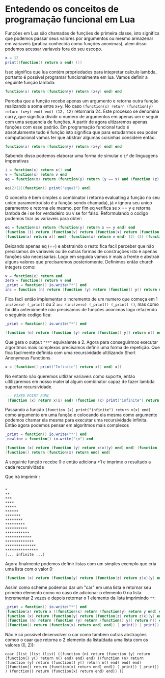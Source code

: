 # Entedendo os conceitos de programação funcional em Lua

Funções em Lua são chamadas de funções de primeira classe, isto significa que podemos passar seus valores por argumentos ou mesmo armazenar em variaveis (pratica conhecida como funções anonimas), alem disso podemos acessar variaveis fora do seu escopo.

```lua
x = 12
print((function() return x end) ())
```

Isso significa que lua contém propriedades para intepretar calculo lambda, portanto é possivel programar funcionalmente em lua.
Vamos definir a seguinte função lambda:

```lua
function(x) return (function(y) return (x+y) end) end
```

Perceba que a função recebe apenas um argumento e retorna outra função realizando a soma entre x+y. No caso ```(function(x) return (function(y) return (x+y) end) end) (12, 12)``` retornaria 24. Este processo se denomina curry, que significa dividir o numero de argumentos em apenas um e seguir com uma sequencia de funções. A partir de agora ultizaremos apenas funções com esse padrão. Em programação funcional tudo é absotulamente tudo é função isto significa que para estudarmos seu poder computacional vamos ter que abstrair algumas coisinhas considere então:

```lua
function(x) return (function(y) return (x+y) end) end
```

Sabendo disso podemos elaborar uma forma de simular o `if` de linguagens imperativas

```lua
i = function(x) return x() end
v = function(x) return v end
eq = function(x) return (function(y) return (y == x) and (function (z) return i(z) end) or (function (z) return v(z) end) end) end 

eq(2)(2)(function() print("equal") end)
```
O conceito é bem simples o combinator i retorna evaluating a função no seu unico paramentro(isto é a função sendo chamada), já v ignora seu unico paramentro e retorna ele mesmo, por fim eq verifica se x == y e retorna lambda de i se for verdadeiro ou v se for falso. Reformulando o codigo podemos tirar as variaveis para obter:

```lua
eq = function(x) return (function(y) return x == y end) end
(function (i) return (function(v) return (function(x) return (function(y) return eq(x, y) and (function (z) return i(z) end) or (function (z) return v(z) end) end) end) end) end) 
(function(x) return x() end) (function(x) return v end) (2) (2) (function() print("equal") end)
```

Deixando apenas eq (==) e abstraindo o resto fica facil perceber que não precisamos de variaveis ou de outras formas de construções isto é apenas funçôes são necessarias. Logo em seguida vamos ir mais a frente e abstrair alguns valores que precisaremos posteriomente. Definimos então church integers como:

```lua
v = function(x) return end
zero = function() return v end
_print = function() io.write("*") end
inc = function (n) return (function (y) return (function() y() return n() end) end) end
```

Fica facil então implementar o incremento de um numero que começa em 1 ```inc(zero) (_print)``` ou 2 ```inc (inc(zero) (_print)) (_print) ()```, mas como foi dito anteroimente não precisamos de funções anonimas logo refazendo o seguinte codigo fica:

```lua
_print = function() io.write("*") end

(function (n) return (function (y) return (function() y() return n() end) end) end) ((function (n) return (function (y) return (function() y() return n() end) end) end)((function() return (function(x) return end) end)) (_print)) (_print) ()
```
Que gera o output ```"**"``` equivalente a 2. Agora para conseguirmos executar algoritmos mais complexos precisamos definir uma forma de repetição. Que fica facilmente definida com uma recursividade ultilizando Short Anonymous Functions.

```lua
x = (function() print("Infinite") return x() end) x()
```

No entanto não queremos ultlizar variaveis como suporte, então ultilizaremos em nosso material algum combinator capaz de fazer lambda suportar recursividade.

```lua
--- FIXED POINT FUNC
 (function (x) return x(x) end) (function (x) print("infinite") return x(x) end)
 ```

Passando a função ```(function (x) print("infinite") return x(x) end)``` como argumento em uma função e colocando ela mesma como argumento podemos chamar ela mesma para executar uma recursividade infinita. Então agora podemos pensar em algoritmos mais complexos

```lua
_print = function() io.write("*") end
_newline = function() io.write("\n") end

(function (x) return (function (y) return x(x)(y) end) end) (function (x) return (function(y) y() _newline() return x(x)((function (n) return (function (y) return (function() y() return n() end) end) end)(y) (_print)) end) end)
(function() return (function(x) return end) end)
```

A seguinte função recebe 0 e então adiciona +1 e imprime o resultado a cada recursividade

Que irá imprimir :

```

*
**
***
****
*****
******
*******
********
*********
**********
***********
************
*************
**************
***************
(... infinite ...)
```

Agora finalmente podemos definir listas com um simples exemplo que cria uma lista com o valor 0:

```lua
(function (x) return (function(y) return (function(z) return z(x)(y) end) end) end) (function (x) return (function(y) return (function(z) return z(x)(y) end) end) end) (function() return function(x) return end end)
```

Assim como scheme podemos dar um "car" em uma lista e retornar seu primeiro elemento como no caso de adicionar o elemento 0 na lista incrementar 2 vezes e depois retornar o 1 elemento da lista imprimindo ```**```:

```lua
_print = function() io.write("*") end
(function(x) return x ((function(x) return (function(y) return y end) end)) end ) (function (x) return (function(y) return (function(z) return z(x)(y) end) end) end) 
(function (x) return (function(y) return (function(z) return z(x)(y) end) end) end)
((function (n) return (function (y) return (function() y() return n() end) end) end) ((function (n) return (function (y) return (function() y() return n() end) end) end) 
((function() return (function(x) return end) end)) (_print)) (_print))
```

Não é só possivel desenvolver o car como também outras abstrações comoo o caar que retorna o 2 elemento da lista(dada uma lista com os valores (0, 2)):

```
caar (list (list (list) ((function (n) return (function (y) return (function() y() return n() end) end) end) ((function (n) return (function (y) return (function() y() return n() end) end) end)((function() return (function(x) return end) end)) (_print)) (_print)) ) (function() return (function(x) return end) end)) ()
```
